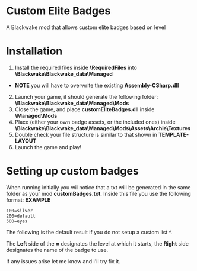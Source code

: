 # Custom Elite Badges
A Blackwake mod that allows custom elite badges based on level

# Installation
1. Install the required files inside **\RequiredFiles** into **\Blackwake\Blackwake_data\Managed**
 - **NOTE** you will have to overwrite the existing **Assembly-CSharp.dll**
2. Launch your game, it should generate the following folder: **\Blackwake\Blackwake_data\Managed\Mods**
3. Close the game, and place **customEliteBadges.dll** inside **\Managed\Mods**
4. Place (either your own badge assets, or the included ones) inside **\Blackwake\Blackwake_data\Managed\Mods\Assets\Archie\Textures**
5. Double check your file structure is similar to that shown in **TEMPLATE-LAYOUT**
6. Launch the game and play!

# Setting up custom badges
When running initially you wil notice that a txt will be generated in the same folder as your mod **customBadges.txt**. Inside this file you use the following format:
**EXAMPLE**
```
100=silver
200=default
500=eyes
```
The following is the default result if you do not setup a custom list ^.

The **Left** side of the **=** designates the level at which it starts, the **Right** side designates the name of the badge to use.

If any issues arise let me know and i'll try fix it.
